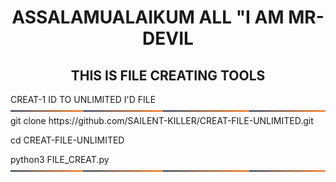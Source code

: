 <h1 align="center">ASSALAMUALAIKUM ALL "I AM MR-DEVIL</h1>
<h2 align="center">THIS IS FILE CREATING TOOLS</h2>
CREAT-1 ID TO UNLIMITED I'D FILE
<img align="center" alt="line" src="https://github.com/DalpatRathore/dalpatrathore/blob/main/assets/images/line-2.svg">
git clone https://github.com/SAILENT-KILLER/CREAT-FILE-UNLIMITED.git

cd CREAT-FILE-UNLIMITED

python3 FILE_CREAT.py
<img align="center" alt="line" src="https://github.com/DalpatRathore/dalpatrathore/blob/main/assets/images/line-2.svg">
